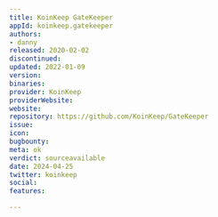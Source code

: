 ```yaml
---
title: KoinKeep GateKeeper
appId: koinkeep.gatekeeper
authors:
- danny
released: 2020-02-02
discontinued: 
updated: 2022-01-09
version: 
binaries: 
provider: KoinKeep
providerWebsite: 
website: 
repository: https://github.com/KoinKeep/GateKeeper
issue: 
icon: 
bugbounty: 
meta: ok
verdict: sourceavailable
date: 2024-04-25
twitter: koinkeep
social: 
features: 

---
```


